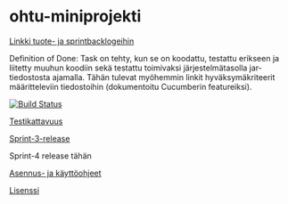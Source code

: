 # ohtu-miniprojekti

[Linkki tuote- ja sprintbacklogeihin](https://docs.google.com/spreadsheets/d/1mOLRBFqucYaENgzSAFlht4Q8d8Hbr5Y-xBgwv9_O_EM/edit?ts=5a0da4da#gid=1)

Definition of Done: Task on tehty, kun se on koodattu, testattu erikseen ja liitetty muuhun koodiin sekä testattu toimivaksi järjestelmätasolla jar-tiedostosta ajamalla. Tähän tulevat myöhemmin linkit hyväksymäkriteerit määritteleviin tiedostoihin (dokumentoitu Cucumberin featureiksi).

[![Build Status](https://travis-ci.org/mkmoisio/ohtu-miniprojekti.svg?branch=master)](https://travis-ci.org/mkmoisio/ohtu-miniprojekti)

[Testikattavuus](https://htmlpreview.github.io/?https://github.com/mkmoisio/ohtu-miniprojekti/blob/master/doc/html/index.html)

[Sprint-3-release](https://github.com/mkmoisio/ohtu-miniprojekti/releases/tag/v0.1)

Sprint-4 release tähän

[Asennus- ja käyttöohjeet](https://github.com/mkmoisio/ohtu-miniprojekti/blob/master/doc/manual.md)

[Lisenssi](https://github.com/mkmoisio/ohtu-miniprojekti/blob/master/LICENSE.md)



